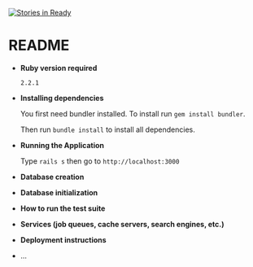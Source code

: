 [![Stories in Ready](https://badge.waffle.io/mccraveiro/pds-2015.png?label=ready&title=Ready)](https://waffle.io/mccraveiro/pds-2015)
# README

* **Ruby version required**

  `2.2.1`

* **Installing dependencies**

  You first need bundler installed. To install run `gem install bundler`.

  Then run `bundle install` to install all dependencies.

* **Running the Application**

  Type `rails s` then go to `http://localhost:3000`

* **Database creation**

* **Database initialization**

* **How to run the test suite**

* **Services (job queues, cache servers, search engines, etc.)**

* **Deployment instructions**

* ...
